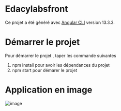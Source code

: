 # Edacylabsfront

Ce projet a été généré avec [Angular CLI](https://github.com/angular/angular-cli) version 13.3.3.

# Démarrer le projet

Pour démarrer le projet , taper les commande suivantes

 1. npm install pour avoir les dépendances du projet
 2. npm start pour démarer le projet

# Application en image
![image](https://user-images.githubusercontent.com/102683932/164433230-937615db-e416-4ad5-a662-cc1caed1e574.png)




